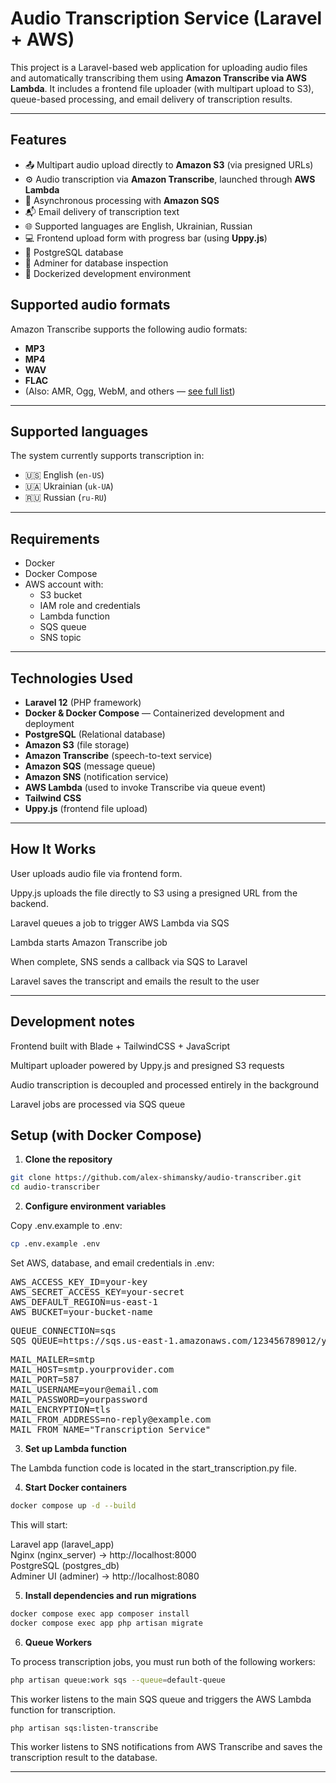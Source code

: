 # Audio Transcription Service (Laravel + AWS)

This project is a Laravel-based web application for uploading audio files and automatically transcribing them using **Amazon Transcribe via AWS Lambda**. It includes a frontend file uploader (with multipart upload to S3), queue-based processing, and email delivery of transcription results.

---

## Features

- 📤 Multipart audio upload directly to **Amazon S3** (via presigned URLs)
- ⚙️ Audio transcription via **Amazon Transcribe**, launched through **AWS Lambda**
- 🔁 Asynchronous processing with **Amazon SQS**
- 📬 Email delivery of transcription text
- 🌐 Supported languages are English, Ukrainian, Russian
- 💻 Frontend upload form with progress bar (using **Uppy.js**)
- 🐘 PostgreSQL database
- 🧰 Adminer for database inspection
- 🐳 Dockerized development environment

## Supported audio formats

Amazon Transcribe supports the following audio formats:

- **MP3**
- **MP4**
- **WAV**
- **FLAC**
- (Also: AMR, Ogg, WebM, and others — [see full list](https://docs.aws.amazon.com/transcribe/latest/dg/supported-input.html))

---

## Supported languages

The system currently supports transcription in:

- 🇺🇸 English (`en-US`)
- 🇺🇦 Ukrainian (`uk-UA`)
- 🇷🇺 Russian (`ru-RU`)

---

## Requirements

- Docker
- Docker Compose
- AWS account with:
    - S3 bucket
    - IAM role and credentials
    - Lambda function
    - SQS queue
    - SNS topic

---

## Technologies Used

- **Laravel 12** (PHP framework)
- **Docker & Docker Compose** — Containerized development and deployment
- **PostgreSQL** (Relational database)
- **Amazon S3** (file storage)
- **Amazon Transcribe** (speech-to-text service)
- **Amazon SQS** (message queue)
- **Amazon SNS** (notification service)
- **AWS Lambda** (used to invoke Transcribe via queue event)
- **Tailwind CSS**
- **Uppy.js** (frontend file upload)

---

## How It Works

User uploads audio file via frontend form.

Uppy.js uploads the file directly to S3 using a presigned URL from the backend.

Laravel queues a job to trigger AWS Lambda via SQS

Lambda starts Amazon Transcribe job

When complete, SNS sends a callback via SQS to Laravel

Laravel saves the transcript and emails the result to the user


---

## Development notes

Frontend built with Blade + TailwindCSS + JavaScript

Multipart uploader powered by Uppy.js and presigned S3 requests

Audio transcription is decoupled and processed entirely in the background

Laravel jobs are processed via SQS queue

## Setup (with Docker Compose)

1. **Clone the repository**

```bash
git clone https://github.com/alex-shimansky/audio-transcriber.git
cd audio-transcriber
```

2. **Configure environment variables**

Copy .env.example to .env:

```bash
cp .env.example .env
```

Set AWS, database, and email credentials in .env:
<pre lang="md">
AWS_ACCESS_KEY_ID=your-key
AWS_SECRET_ACCESS_KEY=your-secret
AWS_DEFAULT_REGION=us-east-1
AWS_BUCKET=your-bucket-name
</pre>

<pre lang="md">
QUEUE_CONNECTION=sqs
SQS_QUEUE=https://sqs.us-east-1.amazonaws.com/123456789012/your-queue
</pre>

<pre lang="md">
MAIL_MAILER=smtp
MAIL_HOST=smtp.yourprovider.com
MAIL_PORT=587
MAIL_USERNAME=your@email.com
MAIL_PASSWORD=yourpassword
MAIL_ENCRYPTION=tls
MAIL_FROM_ADDRESS=no-reply@example.com
MAIL_FROM_NAME="Transcription Service"
</pre>

3. **Set up Lambda function**

The Lambda function code is located in the start_transcription.py file.

4. **Start Docker containers**

```bash
docker compose up -d --build
```

This will start:

Laravel app (laravel_app)  
Nginx (nginx_server) → http://localhost:8000  
PostgreSQL (postgres_db)  
Adminer UI (adminer) → http://localhost:8080  

5. **Install dependencies and run migrations**

```bash
docker compose exec app composer install
docker compose exec app php artisan migrate
```

6. **Queue Workers**

To process transcription jobs, you must run both of the following workers:

```bash
php artisan queue:work sqs --queue=default-queue
```
This worker listens to the main SQS queue and triggers the AWS Lambda function for transcription.

```bash
php artisan sqs:listen-transcribe
```

This worker listens to SNS notifications from AWS Transcribe and saves the transcription result to the database.

---
